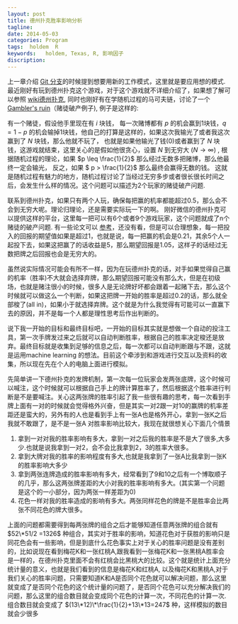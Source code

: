 ```yaml
---
layout: post
title: 德州扑克胜率影响分析
tagline:
date: 2014-05-03
categories: Program
tags:  holdem  R
keywords:   holdem, Texas, R, 影响因子
discription: 
---
```


上一章介绍 [Git 分支][branch]的时候提到想要用新的工作模式，这里就是要应用想的模式. 最近刚好有玩到德州扑克这个游戏，对于这个游戏就不详细介绍了，如果想了解可以参照 [wiki德州扑克][holdem], 同时也刚好有在学随机过程的马可夫链，讨论了一个 [Gambler's ruin][gambler]（赌徒破产例子), 例子是这样的:

有一个赌徒，假设他手里现在有 $i$ 块钱， 每一次赌博都有 $p$ 的机会赢到1块钱，$q = 1-p$ 的机会输掉1块钱，他自己的打算是这样的，如果这次我输光了或者我这次赢到了 $N$ 块钱，那么他就不玩了， 也就是如果他输光了钱(0)或者赢到了 $N$ 块钱，这游戏就结束，这里关心的是假如他很贪心，设置 $N$ 到无穷大 ($N \rightarrow \infty$) , 根据随机过程的理论，如果 $p \leq \frac{1}{2}$ 那么经过无数多把赌博，那么他最终一定会输光， 反之，如果 $ p > \frac{1}{2}$ 那么最终会赢得无数的钱。 这就是随机过程有魅力的地方，随机过程讨论了当经过无穷多步或者很长很长时间之后，会发生什么样的情况。这个问题可以描述为2个玩家的赌徒破产问题.
        
  联系到德州扑克，如果只有两个人玩，确保每把赢的机率都能超过0.5，那么会不会到无穷大呢。理论归理论，还是需要实际玩一下的啊。 刚好微信的德州扑克可以提供这样的平台，这里每一把可以有6个或者9个游戏玩家，这个问题就成了n个赌徒的破产问题. 有一些论文可以 [参考][nplayer]，还没有看，但是可以合理想象，每一把投入的回报的期望值如果是超过1，也就是说，每一把赢的机会是0.21，其余5个人一起投下去，如果这把赢了的话收益是5，那么期望回报是1.05，这样子的话经过无数把牌之后回报也会是无穷大的。

虽然说实际情况可能会有所不一样，因为在玩德州扑克的话，对手如果觉得自己赢的机率（胜率)不大就会选择弃牌，那么期望回报可能没有那么大，但是在初级场，也就是赌注很小的时候，很多人是无论牌好坏都会跟着一起赌下去，那么这个时候就可以做这么一个判断，如果这把牌一开始的胜率是超过0.2的话，那么就全部梭了(all in)，如果小于就选择弃牌。这个就是为什么我觉得有可能可以一直赢下去的原因，并不是每一个人都是理性思考后作出判断的。

说下我一开始的目标和最终目标吧，一开始的目标其实就是想做一个自动的投注工具，第一次手牌发过来之后就可以自动判断胜率，根据自己的胜率决定梭还是放弃。最终目标就是收集到足够的信息之后，每一次都可以自动判断跟与不跟，这就是运用machine learning 的想法。目前这个牵涉到和游戏进行交互以及资料的收集，所以现在先在个人的电脑上面进行模拟。

先简单讲一下德州扑克的发牌机制，第一次每一位玩家会发两张底牌，这个时候可以喊注，这个时候就可以根据自己手上的牌计算胜率了，然后根据这个胜率进行判断是不是要喊注。关心这两张牌的胜率引起了我一些很有趣的思考，每一次看到手牌上面有一对的时候就会觉得格外兴奋，但是其实一对2跟一对10的赢牌的机率差距还是蛮大的，另外有的人也是看到手上有一张A也是格外开心，拿到一张K之后我就不敢跟了，是不是一张A 对胜率影响比较大，我现在就很想关心下面几个情景

1. 拿到一对对我的胜率影响有多大，拿到一对之后我的胜率是不是大了很多,大多少.也就是说我拿到一对2，会不会比我拿到2，3的胜率大很多。
2. 拿到大牌对我的胜率的影响程度有多大,也就是我拿到了一张A比我拿到一张K的胜率影响大多少
3. 拿到两张连牌造成的胜率影响有多大，经常看到了9和10之后有一个博取顺子的几乎，那么这两张牌差距的大小对我的胜率影响有多大。(其实第一个问题是这个的一小部分，因为两张一样差距为0)
4. 花色一样对我的胜率造成的影响有多大。两张同样花色的牌是不是胜率会比两张不同花色的牌大很多。

上面的问题都需要得到每两张牌的组合之后才能够知道任意两张牌的组合就有 $52\*51/2 =1326$ 种组合，其实对于胜率的影响，知道花色对于获胜的影响只是同花色会有一些影响，但是到底什么花色事实上对于关心的胜率问题是没有差别的，比如说现在看到梅花K和一张红桃A,跟我看到一张梅花K和一张黑桃A胜率会是一样的，在德州扑克里面不会有红桃会比黑桃大的比较。这个就是统计上面充分统计量的意义，也就是我们看到的信息是梅花K和红桃A, 以及梅花K和黑桃A,对于我们关心的胜率问题，只需要知道K和A是否同个花色就可以解决问题，那么这里就变成了是否同个花色的这个统计量的问题了，是否同个花色可以充分解决我们的问题，那么这里的组合数目就会变成同个花色的计算一次，不同花色的计算一次.组合数目就会变成了 $(13\*12)\*\frac{1}{2}+13\*13=247$ 种，这样模拟的数目就会少很多

[gambler]: http://en.wikipedia.org/wiki/Gambler%27s_ruin
[nplayer]: http://www.sciencedirect.com/science/article/pii/S0196885804000363
[holdem]: http://en.wikipedia.org/wiki/Texas_hold_%27em
[branch]: http://blog.xjchen.net/book/2014/04/30/git3/
<!-- []: {{BASE_PATH}}/images/a.png -->
<!-- {%highlight html%} {%endhighlight%}-->

